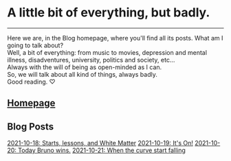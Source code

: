 # A little bit of everything, but badly.
---
Here we are, in the Blog homepage, where you'll find all its posts. What am I going to talk about?  
Well, a bit of everything: from music to movies, depression and mental illness, disadventures, university, politics and society, etc...  
Always with the will of being as open-minded as I can.  
So, we will talk about all kind of things, always badly.  
Good reading. ♡

[Homepage](../index.gmi)
---
## Blog Posts

[2021-10-18: Starts, lessons, and White Matter](articles/2021-10-18-en.gmi)
[2021-10-19: It's On!](articles/2021-10-19-en.gmi)
[2021-10-20: Today Bruno wins.](articles/2021-10-20-en.gmi)
[2021-10-21: When the curve start falling](articles/2021-10-21-en.gmi)
